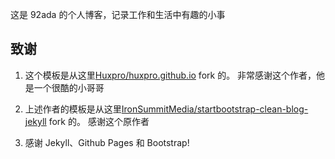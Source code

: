 这是 92ada 的个人博客，记录工作和生活中有趣的小事

## 致谢

1. 这个模板是从这里[Huxpro/huxpro.github.io](https://github.com/Huxpro/huxpro.github.io)  fork 的。 非常感谢这个作者，他是一个很酷的小哥哥

2. 上述作者的模板是从这里[IronSummitMedia/startbootstrap-clean-blog-jekyll](https://github.com/IronSummitMedia/startbootstrap-clean-blog-jekyll)  fork 的。 感谢这个原作者

3. 感谢 Jekyll、Github Pages 和 Bootstrap!
